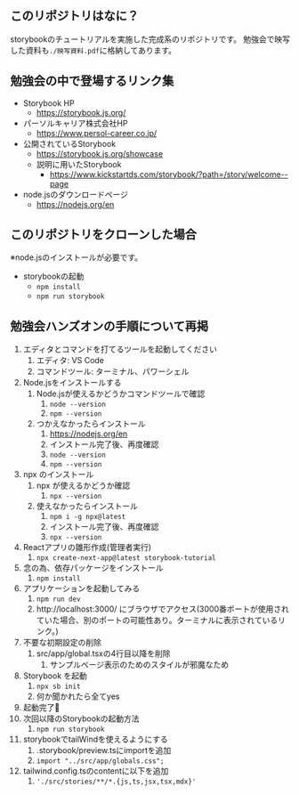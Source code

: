 ## このリポジトリはなに？
storybookのチュートリアルを実施した完成系のリポジトリです。
勉強会で映写した資料も`./映写資料.pdf`に格納してあります。

## 勉強会の中で登場するリンク集
- Storybook HP
  - https://storybook.js.org/
- パーソルキャリア株式会社HP
  - https://www.persol-career.co.jp/
- 公開されているStorybook
  - https://storybook.js.org/showcase
  - 説明に用いたStorybook
    - https://www.kickstartds.com/storybook/?path=/story/welcome--page
- node.jsのダウンロードページ
  - https://nodejs.org/en

## このリポジトリをクローンした場合

※node.jsのインストールが必要です。
- storybookの起動
  - `npm install`
  - `npm run storybook​`

## 勉強会ハンズオンの手順について再掲

1. エディタとコマンドを打てるツールを起動してください​
   1. エディタ: VS Code​
   2. コマンドツール: ターミナル、パワーシェル​
2. Node.jsをインストールする​
   1. Node.jsが使えるかどうかコマンドツールで確認​
      1. `node --version`​
      2. `npm --version`​
   2. つかえなかったらインストール​
      1. https://nodejs.org/en
      2. インストール完了後、再度確認
      3. ​`node --version`​
      4. `npm --version`
3. npx のインストール​
   1. npx が使えるかどうか確認​
      1. `npx --version`​
   2. 使えなかったらインストール​
      1. `npm i -g npx@latest`
      2. インストール完了後、再度確認
      3. ​`npx --version`
4. Reactアプリの雛形作成(管理者実行)
   1. `npx create-next-app@latest storybook-tutorial`
5. 念の為、依存パッケージをインストール
   1. `npm install`
6. アプリケーションを起動してみる
   1. `npm run dev`
   2. http://localhost:3000/ にブラウザでアクセス(3000番ポートが使用されていた場合、別のポートの可能性あり。ターミナルに表示されているリンク。)
7. ​不要な初期設定の削除
   1. src/app/global.tsxの4行目以降を削除
      1. サンプルページ表示のためのスタイルが​邪魔なため​
8. Storybook を起動​
   1. `npx sb init`
   2. 何か聞かれたら全てyes​
9. 起動完了🎉​
10. 次回以降のStorybookの起動方法​
    1.  `npm run storybook​`
11. storybookでtailWindを使えるようにする
    1.  .storybook/preview.tsにimportを追加
      1.  `import "../src/app/globals.css";`
  12. tailwind.config.tsのcontentに以下を追加
      1.  `'./src/stories/**/*.{js,ts,jsx,tsx,mdx}'`